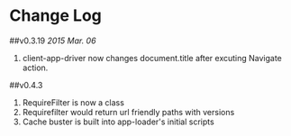 Change Log
===

##v0.3.19 
*2015 Mar. 06*

1. client-app-driver now changes document.title after excuting Navigate action.

##v0.4.3
1. RequireFilter is now a class
2. Requirefilter would return url friendly paths with versions
3. Cache buster is built into app-loader's initial scripts
